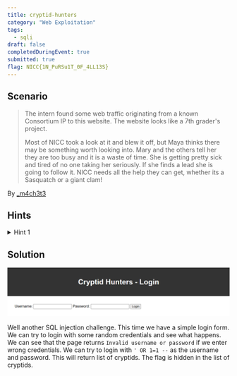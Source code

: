 ```yaml
---
title: cryptid-hunters
category: "Web Exploitation"
tags: 
  - sqli
draft: false
completedDuringEvent: true
submitted: true
flag: NICC{1N_PuRSu1T_0F_4LL13S}
---
```

## Scenario

> The intern found some web traffic originating from a known Consortium IP to this website. The website looks like a 7th grader's project.
>
> Most of NICC took a look at it and blew it off, but Maya thinks there may be something worth looking into. Mary and the others tell her they are too busy and it is a waste of time. She is getting pretty sick and tired of no one taking her seriously. If she finds a lead she is going to follow it. NICC needs all the help they can get, whether its a Sasquatch or a giant clam!

By [_m4ch3t3](https://github.com/mmgajda)

## Hints

<details>
<summary>Hint 1</summary>

The hunters' webmaster is very tech illiterate. It seems like he just followed some intro level tutorial or used some free AI tool for the code.
</details>

## Solution

![image.png](image.png)

Well another SQL injection challenge. This time we have a simple login form. We can try to login with some random credentials and see what happens. We can see that the page returns `Invalid username or password` if we enter wrong credentials. We can try to login with `' OR 1=1 --` as the username and password. This will return list of cryptids. The flag is hidden in the list of cryptids.
